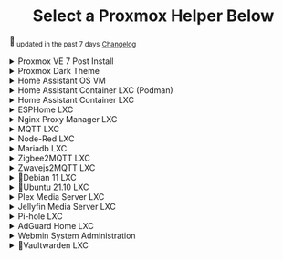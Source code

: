 <h1 align="center" id="heading"> Select a Proxmox Helper Below </h1>



🔸<sub> updated in the past 7 days</sub> <sub> [Changelog](https://github.com/tteck/Proxmox/blob/main/CHANGELOG.MD) </sub>


<details>
<summary markdown="span">Proxmox VE 7 Post Install</summary>
 
<p align="center"><img src="https://www.proxmox.com/images/proxmox/Proxmox_logo_standard_hex_400px.png" alt="Proxmox Server Solutions" height="55"/></p>

<h1 align="center" id="heading"> Proxmox VE 7 Post Install </h1>

This script will Disable the Enterprise Repo, Add & Enable the No-Subscription Repo, Add & Disable Test Repo (repo's can be enabled/disabled via the UI in Repositories) 
and attempt the *No-Nag* fix. 
 
Run the following in the Proxmox Web Shell. ⚠️ **PVE7 ONLY**

```yaml
bash -c "$(wget -qLO - https://raw.githubusercontent.com/tteck/Proxmox/main/misc/post_install.sh)"
```

It's recommended to update Proxmox after running this script, before adding any VM/CT.

____________________________________________________________________________________________ 

</details>


<details>
<summary markdown="span">Proxmox Dark Theme</summary>
 
<p align="center"><img src="https://camo.githubusercontent.com/f6f33a09f8c1207dfb3dc1cbd754c2f3393562c11b1c999751ad9a91a656834a/68747470733a2f2f692e696d6775722e636f6d2f536e6c437948462e706e67" height="100"/></p>

<h1 align="center" id="heading"> Proxmox Discord Dark Theme </h1>

A dark theme for the Proxmox Web UI by [Weilbyte](https://github.com/Weilbyte/PVEDiscordDark)
 
Run the following in the Proxmox Web Shell.

```yaml
bash <(curl -s https://raw.githubusercontent.com/Weilbyte/PVEDiscordDark/master/PVEDiscordDark.sh ) install
```

To uninstall the theme, simply run the script with the `uninstall` command.

____________________________________________________________________________________________ 

</details>


<details>
<summary markdown="span">Home Assistant OS VM</summary>
 
<p align="center"><img src="https://avatars.githubusercontent.com/u/13844975?s=200&amp;v=4" alt="@home-assistant" width="100" height="100"/></p>
 
<h1 align="center" id="heading"> Home Assistant OS VM </h1>

To create a new Proxmox VM with the latest version of Home Assistant OS, run the following from Proxmox web shell

```yaml
bash -c "$(wget -qLO - https://raw.githubusercontent.com/tteck/Proxmox/main/vm/haos_vm.sh)"
```
<h3 align="center" id="heading">⚡ Default Settings:  4GB RAM - 32GB Storage - 2vCPU ⚡</h3>
 
After the script completes, If you're dissatisfied with the default settings, click on the VM, then on the **_Hardware_** tab and change the **_Memory_** and **_Processors_** settings to what you desire. Once all changes have been made, **_Start_** the VM.

**Home Assistant Interface - IP:8123**

____________________________________________________________________________________________ 
 
</details>



<details>
<summary markdown="span">Home Assistant Container LXC (Podman)</summary>
 
<p align="center"><img src="https://heise.cloudimg.io/width/223/q50.png-lossy-50.webp-lossy-50.foil1/_www-heise-de_/imgs/18/2/5/8/2/8/1/0/podman_logo-670078d7ea1d15a6.png" width="100" height="100"/>
<img src="https://avatars.githubusercontent.com/u/13844975?s=200&amp;v=4" alt="@home-assistant" width="100" height="100"/><img/></p>

<h1 align="center" id="heading"> Podman Home Assistant Container LXC </h1>
<h3 align="center" id="heading"> With ZFS Filesystem Support </h3>
To create a new Proxmox Podman Home Assistant Container, run the following from Proxmox web shell. 

 ([What is Podman?](https://youtu.be/lkg5QJsoCCQ))

```yaml
bash -c "$(wget -qLO - https://raw.githubusercontent.com/tteck/Proxmox/main/ct/podman_ha_container.sh)"
```
<h3 align="center" id="heading">⚡ Default Settings:  2GB RAM - 8GB Storage - 2vCPU ⚡</h3>
 
After the script completes, If you're dissatisfied with the default settings, click on the LXC, then on the **_Resources_** tab and change the **_Memory_** and **_Cores_** settings to what you desire. Changes are immediate.

**Home Assistant Interface - IP:8123**

⚙️ **Path to HA /config**
```yaml
/var/lib/containers/storage/volumes/hass_config/_data
 ```
⚙️ **To edit the HA configuration.yaml**
 
Run from the LXC console
```yaml
nano /var/lib/containers/storage/volumes/hass_config/_data/configuration.yaml
```
Save and exit the editor with “Ctrl+O”, “Enter” and “Ctrl+X”

⚙️ **To allow USB device passthrough:**
 
In the Proxmox web shell run (**replace `106` with your LXC ID**)
```yaml
bash -c "$(wget -qLO - https://raw.githubusercontent.com/tteck/Proxmox/main/misc/usb-passthrough.sh)" -s 106
```
 
Reboot the LXC to apply the changes

⚙️ **To install HACS:**

Run the from the LXC console
```yaml
bash -c "$(wget -qLO - https://raw.githubusercontent.com/tteck/Proxmox/main/misc/podman_hacs.sh)"
```
After install, reboot Home Assistant and **clear browser cache** then Add HACS integration.


____________________________________________________________________________________________ 
</details>


<details>
<summary markdown="span">Home Assistant Container LXC </summary>
 
<p align="center"><img src="https://www.docker.com/sites/default/files/d8/2019-07/vertical-logo-monochromatic.png" alt="Docker Logos | Docker" width="100" height="100"/>
<img src="https://avatars.githubusercontent.com/u/13844975?s=200&amp;v=4" alt="@home-assistant" width="100" height="100"/><img src="https://avatars1.githubusercontent.com/u/22225832?s=400&amp;v=4" alt="GitHub - portainer/portainer-docs: Portainer documentation" width="100" height="100"/></p>

<h1 align="center" id="heading"> Home Assistant Container LXC </h1>
<h3 align="center" id="heading"> With ZFS Filesystem Support </h3> 
To create a new Proxmox Home Assistant Container, run the following from Proxmox web shell.

```yaml
bash -c "$(wget -qLO - https://raw.githubusercontent.com/tteck/Proxmox/main/ct/ha_container.sh)"
```
 
<h3 align="center" id="heading">⚡ Default Settings:  2GB RAM - 8GB Storage - 2vCPU ⚡</h3>
 
After the script completes, If you're dissatisfied with the default settings, click on the LXC, then on the **_Resources_** tab and change the **_Memory_** and **_Cores_** settings to what you desire. Changes are immediate.

**Home Assistant Interface - IP:8123**

**Portainer Interface - IP:9000**

⚙️ **Path to HA /config**
```yaml
/var/lib/docker/volumes/hass_config/_data
 ```
⚙️ **To Edit the HA configuration.yaml** (Recommend Using Webmin System Administration)
 
Run from the LXC console
```yaml
nano /var/lib/docker/volumes/hass_config/_data/configuration.yaml
```
Save and exit the editor with “Ctrl+O”, “Enter” and “Ctrl+X”


⚙️ **To Allow USB Device Passthrough:**
 
In the Proxmox web shell run (**replace `106` with your LXC ID**)
```yaml
bash -c "$(wget -qLO - https://raw.githubusercontent.com/tteck/Proxmox/main/misc/usb-passthrough.sh)" -s 106
```
 
Reboot the LXC to apply the changes


⚙️ **To Install HACS:**

Run from the LXC console
```yaml
bash -c "$(wget -qLO - https://raw.githubusercontent.com/tteck/Proxmox/main/misc/hacs.sh)"
```
After install, reboot Home Assistant and **clear browser cache** then Add HACS integration.


⚙️ **To Update Home Assistant:**

Run from the LXC console
```yaml
./update.sh
```
 
____________________________________________________________________________________________ 
</details>




<details>
<summary markdown="span">ESPHome LXC</summary>
 
<p align="center"><img src="https://esphome.io/_static/logo-text.svg" alt="Logo" height="90"/></p>

<h1 align="center" id="heading"> ESPHome LXC Container </h1>

To create a new Proxmox ESPHome LXC Container, run the following from Proxmox web shell.

```yaml
bash -c "$(wget -qLO - https://raw.githubusercontent.com/tteck/Proxmox/main/ct/esphome_container.sh)"
```

<h3 align="center" id="heading">⚡ Default Settings:  1GB RAM - 4GB Storage - 2vCPU ⚡</h3>
 
**ESPHome Interface - IP:6052**

____________________________________________________________________________________________ 
 
</details>



<details>
<summary markdown="span">Nginx Proxy Manager LXC</summary>
 
<p align="center"><img src="https://nginxproxymanager.com/logo.png" alt="hero" height="100"/></p>


<h1 align="center" id="heading"> Nginx Proxy Manager LXC Container </h1>

To create a new Proxmox Nginx Proxy Manager LXC Container, run the following from Proxmox web shell.

```yaml
 bash -c "$(wget -qLO - https://raw.githubusercontent.com/tteck/Proxmox/main/ct/npm_container.sh)"
```
<h3 align="center" id="heading">⚡ Default Settings:  1GB RAM - 3GB Storage - 1vCPU ⚡</h3>

____________________________________________________________________________________
 
Forward port `80` and `443` from your router to your Nginx Proxy Manager LXC IP.

Add the following to your `configuration.yaml` in Home Assistant.
```yaml
 http:
  use_x_forwarded_for: true
  trusted_proxies:
    - 192.168.100.27 ###(Nginx Proxy Manager LXC IP)###
```

**Nginx Proxy Manager Interface - IP:81**
 
⚙️ **Initial Login**

**username** 
 ```yaml
 admin@example.com
 ```
 **password** 
 ```yaml
 changeme
 ```
 ____________________________________________________________________________________________ 

</details>




<details>
<summary markdown="span">MQTT LXC</summary>
 
<p align="center"><img src="https://mosquitto.org/images/mosquitto-text-side-28.png" height="75"/></p>


<h1 align="center" id="heading"> MQTT LXC Container </h1>

To create a new Proxmox MQTT LXC Container, run the following in the Proxmox web shell.

```yaml
bash -c "$(wget -qLO - https://raw.githubusercontent.com/tteck/Proxmox/main/ct/mqtt_container.sh)"
```
<h3 align="center" id="heading">⚡ Default Settings:  512MiB RAM - 2GB Storage - 1vCPU ⚡</h3>
 
Mosquitto comes with a password file generating utility called mosquitto_passwd.
```yaml
sudo mosquitto_passwd -c /etc/mosquitto/passwd <usr>
```
Password: < password >

Create a configuration file for Mosquitto pointing to the password file we have just created.
```yaml
sudo nano /etc/mosquitto/conf.d/default.conf
```
This will open an empty file. Paste the following into it.
```yaml
allow_anonymous false
persistence true
password_file /etc/mosquitto/passwd
listener 1883
```
Save and exit the text editor with "Ctrl+O", "Enter" and "Ctrl+X".

Now restart Mosquitto server.
```yaml
sudo systemctl restart mosquitto
```

⚙️ **To Update MQTT:**

Run from the LXC console
```yaml
apt update && apt upgrade -y
```

____________________________________________________________________________________________ 
 
</details>





<details>
<summary markdown="span">Node-Red LXC</summary>
 
<p align="center"><img src="https://nodered.org/about/resources/media/node-red-icon.png" alt="@node-red" width="100" height="100"/></p>

<h1 align="center" id="heading"> Node-Red LXC Container </h1>
 

To create a new Proxmox Node-RED LXC Container, run the following in the Proxmox web shell.

```yaml
bash -c "$(wget -qLO - https://raw.githubusercontent.com/tteck/Proxmox/main/ct/node-red_container.sh)"
```
<h3 align="center" id="heading">⚡ Default Settings:  1GB RAM - 4GB Storage - 1vCPU ⚡</h3>
 
**Node-Red Interface - IP:1880**
 
⚙️ **To Restart Node-Red:**

Run from the LXC console
```yaml
node-red-restart
```

⚙️ **To Update Node-Red:**

Run from the LXC console (Restart after update)
```yaml
npm install -g --unsafe-perm node-red
```
 
____________________________________________________________________________________________ 
 
</details>



<details>
<summary markdown="span">Mariadb LXC</summary>
 
<p align="center"><img src="https://mariadb.com/wp-content/webp-express/webp-images/doc-root/wp-content/themes/sage/dist/images/mariadb-logo-white.png.webp" alt="MariaDB"/></p>


<h1 align="center" id="heading"> Mariadb LXC Container </h1>

To create a new Proxmox Mariadb LXC Container, run the following in the Proxmox web shell.

```yaml
bash -c "$(wget -qLO - https://raw.githubusercontent.com/tteck/Proxmox/main/ct/mariadb_container.sh)"
```
<h3 align="center" id="heading">⚡ Default Settings:  1GB RAM - 4GB Storage - 1vCPU ⚡</h3>
 
To enable MariaDB to listen to remote connections, you need to edit your defaults file. To do this, open the console in your MariaDB lxc:
```yaml
nano /etc/mysql/my.cnf
```
Un-comment `port =3306`
Save and exit the editor with "Ctrl+O", "Enter" and "Ctrl+X".

```yaml
nano /etc/mysql/mariadb.conf.d/50-server.cnf
```
Comment `bind-address  = 127.0.0.1`
Save and exit the editor with "Ctrl+O", "Enter" and "Ctrl+X".

For new MariaDB installations, the next step is to run the included security script. This script changes some of the less secure default options. We will use it to block remote root logins and to remove unused database users.

Run the security script:
```yaml
sudo mysql_secure_installation
```
Enter current password for root (enter for none): `enter`
 
Switch to unix_socket authentication [Y/n] `y` 
 
Change the root password? [Y/n] `n` 
 
Remove anonymous users? [Y/n] `y` 
 
Disallow root login remotely? [Y/n] `y` 
 
Remove test database and access to it? [Y/n] `y` 
 
Reload privilege tables now? [Y/n] `y` 

We will create a new account called admin with the same capabilities as the root account, but configured for password authentication. 
```yaml
sudo mysql
``` 
Prompt will change to ```MariaDB [(none)]>```

Create a new local admin (Change the username and password to match your preferences)
```yaml
CREATE USER 'admin'@'localhost' IDENTIFIED BY 'password';
```
Give local admin root privileges (Change the username and password to match above)
```yaml
GRANT ALL ON *.* TO 'admin'@'localhost' IDENTIFIED BY 'password' WITH GRANT OPTION;
```

Now, we'll give the user admin root privileges and password-based access that can connect from anywhere on your local area network (LAN), which has addresses in the subnet 192.168.100.0/24. This is an improvement because opening a MariaDB server up to the Internet and granting access to all hosts is bad practice.. Change the **_username_**, **_password_** and **_subnet_** to match your preferences:
```yaml
GRANT ALL ON *.* TO 'admin'@'192.168.100.%' IDENTIFIED BY 'password' WITH GRANT OPTION;
```
Flush the privileges to ensure that they are saved and available in the current session:
```yaml
FLUSH PRIVILEGES;
```
Following this, exit the MariaDB shell:
```yaml
exit
```
Log in as the new database user you just created:
```yaml
mysql -u admin -p
```
Create a new database:
```yaml
CREATE DATABASE homeassistant;
```
Following this, exit the MariaDB shell:
```yaml
exit
```
⚠️ Reboot the lxc 

Checking status.
```yaml
sudo systemctl status mariadb
``` 
Change the recorder: `db_url:` in your HA configuration.yaml
 
Example: `mysql://admin:password@192.168.100.26:3306/homeassistant?charset=utf8mb4`
 
⚙️ **To Update Mariadb:**

Run from the LXC console
```yaml
apt update && apt upgrade -y
```
____________________________________________________________________________________________ 

</details>





<details>
<summary markdown="span">Zigbee2MQTT LXC </summary>
 
<p align="center"><img src="https://github.com/Koenkk/zigbee2mqtt/blob/master/images/logo.png?raw=true" alt="logo.png" width="100" height="100"/></p>


<h1 align="center" id="heading">Zigbee2MQTT LXC Container</h1>

To create a new Proxmox Zigbee2MQTT LXC Container, run the following from Proxmox web shell.

```yaml
bash -c "$(wget -qLO - https://raw.githubusercontent.com/tteck/Proxmox/main/ct/zigbee2mqtt_container.sh)"
```
<h3 align="center" id="heading">⚡ Default Settings:  1GB RAM - 4GB Storage - 2vCPU ⚡</h3>
 

⚙️ **To allow USB device passthrough:**
 
In the **Proxmox Shell** run (**replace `106` with your LXC ID**)
```yaml
bash -c "$(wget -qLO - https://raw.githubusercontent.com/tteck/Proxmox/main/misc/usb-passthrough.sh)" -s 106
```
 
Reboot the LXC to apply the changes

 
⚙️ **Determine the location of your adapter**
 
Run from the LXC console
```yaml
ls -l /dev/serial/by-id
```
Example Output: ```lrwxrwxrwx 1 root root 13 Jun 19 17:30 usb-1a86_USB_Serial-if00-port0 -> ../../ttyUSB0```


⚙️ ⚠️ **Before you start Zigbee2MQTT you need to edit the [configuration.yaml](https://www.zigbee2mqtt.io/guide/configuration/)**
 
Run from the LXC console
```yaml
nano /opt/zigbee2mqtt/data/configuration.yaml
```

Save and exit the editor with “Ctrl+O”, “Enter” and “Ctrl+X”

Example:
```yaml
frontend:
  port: 9442
homeassistant: true
permit_join: false
mqtt:
  base_topic: zigbee2mqtt
  server: 'mqtt://192.168.86.224:1883'
  user: usr
  password: pwd
  keepalive: 60
  reject_unauthorized: true
  version: 4
serial:
  port: /dev/serial/by-id/usb-1a86_USB_Serial-if00-port0
advanced:
  pan_id: GENERATE
  network_key: GENERATE
  channel: 20
```
⚙️ **Zigbee2MQTT can be started after completing the configuration**
 
Run from the LXC console
```yaml
cd /opt/zigbee2mqtt
npm start
```
⚙️ **To update Zigbee2MQTT**
 
Run from the LXC console
 ```yaml
bash /opt/zigbee2mqtt/update.sh
 ```

____________________________________________________________________________________________ 

</details>


<details>
<summary markdown="span">Zwavejs2MQTT LXC </summary>
 
<p align="center"><img src="https://github.com/zwave-js/zwavejs2mqtt/raw/master/docs/_images/zwavejs_logo.svg" height="100"/></p>

<h1 align="center" id="heading"> Zwavejs2MQTT LXC Container </h1>

To create a new Proxmox Zwavejs2MQTT LXC Container, run the following from Proxmox web shell.

```yaml
bash -c "$(wget -qLO - https://raw.githubusercontent.com/tteck/Proxmox/main/ct/zwavejs2mqtt_container.sh)"
```
<h3 align="center" id="heading">⚡ Default Settings:  1GB RAM - 4GB Storage - 2vCPU ⚡</h3>

**Zwavejs2MQTT Interface - IP:8091**

⚙️ **To allow USB device passthrough:**
 
In the Proxmox web shell run (**replace `106` with your LXC ID)**
```yaml
bash -c "$(wget -qLO - https://raw.githubusercontent.com/tteck/Proxmox/main/misc/usb-passthrough.sh)" -s 106
```
 
Reboot the LXC to apply the changes

____________________________________________________________________________________________ 

</details>



<details>
<summary markdown="span">🔸Debian 11 LXC</summary>
 
<p align="center"><img src="https://www.debian.org/Pics/debian-logo-1024x576.png" alt="Debian" height="100"/></p>

<h1 align="center" id="heading"> Debian 11 LXC Container </h1>

To create a new Proxmox Debian 11 (curl. sudo, auto login) LXC Container, run the following in the Proxmox web shell.

```yaml
bash -c "$(wget -qLO - https://raw.githubusercontent.com/tteck/Proxmox/main/ct/debian11_container.sh)"
```
<h3 align="center" id="heading">⚡ Default Settings:  512MiB RAM - 2GB Storage - 1vCPU ⚡</h3>

After the script completes, If you're dissatisfied with the default settings, click on the LXC, then on the **_Resources_** tab and change the **_Memory_** and **_Cores_** settings to what you desire. Changes are immediate.

____________________________________________________________________________________________ 

</details>


<details>
<summary markdown="span">🔸Ubuntu 21.10 LXC</summary>
 
<p align="center"><img src="https://assets.ubuntu.com/v1/29985a98-ubuntu-logo32.png" alt="Ubuntu" height="100"/></p>

<h1 align="center" id="heading"> Ubuntu 21.10 LXC Container </h1>

To create a new Proxmox Ubuntu 21.10 (curl. sudo, auto login) LXC Container, run the following in the Proxmox web shell.

```yaml
bash -c "$(wget -qLO - https://raw.githubusercontent.com/tteck/Proxmox/main/ct/ubuntu_container.sh)"
```
<h3 align="center" id="heading">⚡ Default Settings:  512MiB RAM - 2GB Storage - 1vCPU ⚡</h3>

After the script completes, If you're dissatisfied with the default settings, click on the LXC, then on the **_Resources_** tab and change the **_Memory_** and **_Cores_** settings to what you desire. Changes are immediate.

____________________________________________________________________________________________ 

</details>


<details>
<summary markdown="span">Plex Media Server LXC</summary>

<p align="center"><img src="https://www.plex.tv/wp-content/themes/plex/assets/img/plex-logo.svg" height="80"/></p>

<h1 align="center" id="heading"> Plex Media Server LXC </h1>
<h3 align="center" id="heading"> With Hardware Acceleration Support </h3> 
To create a new Proxmox Plex Media Server LXC, run the following in the Proxmox web shell.

```yaml
bash -c "$(wget -qLO - https://raw.githubusercontent.com/tteck/Proxmox/main/ct/plex_container.sh)"
```
<h3 align="center" id="heading">⚡ Default Settings:  2GB RAM - 8GB Storage - 2vCPU ⚡</h3>

After the script completes, If you're dissatisfied with the default settings, click on the LXC, then on the **_Resources_** tab and change the **_Memory_**, **_Cores_** and **_Root Disk_** (Resize disk) settings to what you desire. Changes are immediate.

**Plex Media Server Interface - IP:32400/web**

⚙️ **To Update Plex Media Server:**

Run from the LXC console
```yaml
apt update && apt upgrade -y
```

____________________________________________________________________________________________ 

</details>

<details>
<summary markdown="span">Jellyfin Media Server LXC</summary>

<p align="center"><img src="https://jellyfin.org/images/banner-dark.svg" height="80"/></p>

<h1 align="center" id="heading"> Jellyfin Media Server LXC </h1>
<h3 align="center" id="heading"> With Hardware Acceleration Support </h3> 
To create a new Proxmox Jellyfin Media Server LXC, run the following in the Proxmox web shell.

```yaml
bash -c "$(wget -qLO - https://raw.githubusercontent.com/tteck/Proxmox/main/ct/jellyfin_container.sh)"
```
<h3 align="center" id="heading">⚡ Default Settings:  2GB RAM - 8GB Storage - 2vCPU ⚡</h3>

After the script completes, If you're dissatisfied with the default settings, click on the LXC, then on the **_Resources_** tab and change the **_Memory_**, **_Cores_** and **_Root Disk_** (Resize disk) settings to what you desire. Changes are immediate.

**Jellyfin Media Server Interface - IP:8096**

⚙️ **To Update Jellyfin Media Server:**

Run from the LXC console
```yaml
apt update && apt upgrade -y
```

____________________________________________________________________________________________ 

</details>


<details>
<summary markdown="span">Pi-hole LXC</summary>
 
<p align="center"><img src="https://camo.githubusercontent.com/9426a93d32aa9f5ad757b2befcdb762a270d344efd6b8d287a2cea2c4c2233b8/68747470733a2f2f70692d686f6c652e6769746875622e696f2f67726170686963732f566f727465782f566f727465785f776974685f576f72646d61726b2e737667" alt="Pi-hole" width="100" height="100"/></p>

<h1 align="center" id="heading"> Pi-hole LXC </h1>

To create a new Proxmox Pi-hole LXC, run the following in the Proxmox web shell.

```yaml
bash -c "$(wget -qLO - https://raw.githubusercontent.com/tteck/Proxmox/main/ct/pihole_container.sh)"
```
<h3 align="center" id="heading">⚡ Default Settings:  512MiB RAM - 2GB Storage - 1vCPU ⚡</h3>
 
⚙️ **To set your password:**
 
Run from the LXC console

```yaml
pihole -a -p
```

____________________________________________________________________________________________ 

</details>

 
 
<details>
<summary markdown="span">AdGuard Home LXC</summary>
 
<p align="center"><img src="https://dashboard.snapcraft.io/site_media/appmedia/2020/04/256.png" width="100" height="100"/></p>

<h1 align="center" id="heading"> AdGuard Home LXC </h1>

To create a new Proxmox AdGuard Home LXC, run the following in the Proxmox web shell.

```yaml
bash -c "$(wget -qLO - https://raw.githubusercontent.com/tteck/Proxmox/main/ct/adguard_container.sh)"
```
<h3 align="center" id="heading">⚡ Default Settings:  512MiB RAM - 2GB Storage - 1vCPU ⚡</h3>
 
**AdGuard Home Setup Interface - IP:3000  (After Setup use only IP)**
 
 <sub>(For the Home Assistant Integration, use port `80` not `3000`)</sub>

____________________________________________________________________________________________ 

</details>


<details>
<summary markdown="span">Webmin System Administration</summary>
 
<p align="center"><img src="https://github.com/webmin/webmin/blob/master/images/webmin-blue.png?raw=true" height="100"/></p>

<h1 align="center" id="heading"> Webmin System Administration </h1>

To Install Webmin System Administration [(Screenshot)](https://raw.githubusercontent.com/tteck/Proxmox/main/misc/images/file-manager.png), run the following in a LXC console.

```yaml
bash -c "$(wget -qLO - https://raw.githubusercontent.com/tteck/Proxmox/main/misc/webmin.sh)"
```

If you prefer to manage all aspects of your Proxmox LXC from a graphical interface instead of the command line interface, Webmin might be right for you.

Benefits include automatic daily security updates, backup and restore, file manager with editor, web control panel, and preconfigured system monitoring with optional email alerts.



**Webmin Interface - https:// IP:10000 (https)**

⚙️ **Initial Login**

**username** 
 `root`
 
 **password** 
 `root`
 
⚙️ **To Uninstall Webmin**
 ```yaml
bash /etc/webmin/uninstall.sh
```
___________________________________________________________________________________________ 

</details>

<details>
<summary markdown="span">🔸Vaultwarden LXC</summary>
 
<p align="center"><img src="https://raw.githubusercontent.com/dani-garcia/vaultwarden/08f0de7b46d36a4e974d8e7b25a9786168cd38a5/resources/vaultwarden-icon.svg" width="100" height="100"/></p>

<h1 align="center" id="heading"> Vaultwarden LXC </h1>

To create a new Proxmox Vaultwarden LXC, run the following in the Proxmox web shell.

```
bash -c "$(wget -qLO - https://raw.githubusercontent.com/tteck/Proxmox/main/ct/vault_container.sh)"
```
It builds from source, which takes time and resources. After the installation, resources can be set to Normal Settings. I've left most of the installation process viewable since the Rust install needs user input (requires a "enter" key press), and the lengthy time to complete the full installation.
 <h3 align="center" id="heading">⚡ Normal Settings:  512Mib RAM - 8GB Storage - 1vCPU ⚡</h3>
 
Be Patient, let the script do it's work. Hopefully, you'll eventually see "Successfully created a Vaultwarden LXC Container"

[Clients](https://bitwarden.com/download/)
 
**Vaultwarden Interface - IP:8000**

____________________________________________________________________________________________ 

</details>
